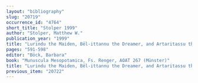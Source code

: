 ```yaml
---
layout: "bibliography"
slug: "20719"
occurrence_id: "4764"
short_title: "Stolper 1999"
author: "Stolper, Matthew W."
publication_year: "1999"
title: "Lurindu the Maiden, Bēl-ittannu the Dreamer, and Artaritassu the king"
pages: "591-598"
editor: "Böck, Barbara"
book: "Munuscula Mesopotamica, Fs. Renger, AOAT 267 (Münster)"
title: "Lurindu the Maiden, Bēl-ittannu the Dreamer, and Artaritassu the king"
previous_item: "20722"
---
```

